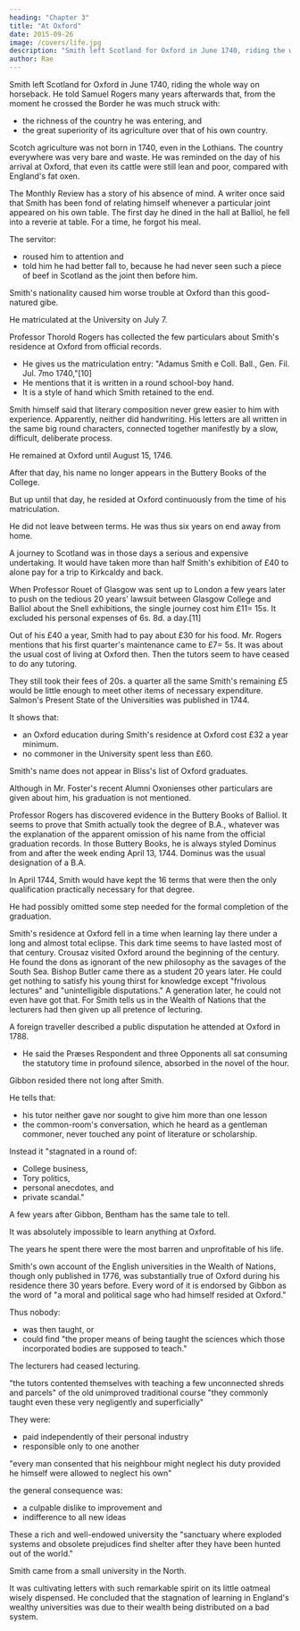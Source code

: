 ```yaml
---
heading: "Chapter 3"
title: "At Oxford"
date: 2015-09-26
image: /covers/life.jpg
description: "Smith left Scotland for Oxford in June 1740, riding the whole way on horseback"
author: Rae
---
```




Smith left Scotland for Oxford in June 1740, riding the whole way on horseback. He told Samuel Rogers many years afterwards that, from the moment he crossed the Border he was much struck with:
- the richness of the country he was entering, and
- the great superiority of its agriculture over that of his own country.

Scotch agriculture was not born in 1740, even in the Lothians. The country everywhere was very bare and waste. He was reminded on the day of his arrival at Oxford, that even its cattle were still lean and poor, compared with England's fat oxen.

The Monthly Review has a story of his absence of mind.
A writer once said that Smith has been fond of relating himself whenever a particular joint appeared on his own table.
The first day he dined in the hall at Balliol, he fell into a reverie at table.
For a time, he forgot his meal.

The servitor:
- roused him to attention and
- told him he had better fall to, because he had never seen such a piece of beef in Scotland as the joint then before him.

Smith's nationality caused him worse trouble at Oxford than this good-natured gibe.

He matriculated at the University on July 7.

Professor Thorold Rogers has collected the few particulars about Smith's residence at Oxford from official records.
- He gives us the matriculation entry: "Adamus Smith e Coll. Ball., Gen. Fil. Jul. 7mo 1740,"[10]
- He mentions that it is written in a round school-boy hand.
- It is a style of hand which Smith retained to the end.

Smith himself said that literary composition never grew easier to him with experience. Apparently, neither did handwriting. His letters are all written in the same big round characters, connected together manifestly by a slow, difficult, deliberate process.


He remained at Oxford until August 15, 1746.

After that day, his name no longer appears in the Buttery Books of the College.

But up until that day, he resided at Oxford continuously from the time of his matriculation.

He did not leave between terms.
He was thus six years on end away from home.

A journey to Scotland was in those days a serious and expensive undertaking.
It would have taken more than half Smith's exhibition of £40 to alone pay for a trip to Kirkcaldy and back.

When Professor Rouet of Glasgow was sent up to London a few years later to push on the tedious 20 years' lawsuit between Glasgow College and Balliol about the Snell exhibitions, the single journey cost him £11= 15s.
It excluded his personal expenses of 6s. 8d. a day.[11]

Out of his £40 a year, Smith had to pay about £30 for his food.
Mr. Rogers mentions that his first quarter's maintenance came to £7= 5s.
It was about the usual cost of living at Oxford then.
Then the tutors seem to have ceased to do any tutoring.

They still took their fees of 20s. a quarter all the same
Smith's remaining £5 would be little enough to meet other items of necessary expenditure.
Salmon's Present State of the Universities was published in 1744.

It shows that:
- an Oxford education during Smith's residence at Oxford cost £32 a year minimum.
- no commoner in the University spent less than £60.

Smith's name does not appear in Bliss's list of Oxford graduates.

Although in Mr. Foster's recent Alumni Oxonienses other particulars are given about him, his graduation is not mentioned.

Professor Rogers has discovered evidence in the Buttery Books of Balliol.
It seems to prove that Smith actually took the degree of B.A., whatever was the explanation of the apparent omission of his name from the official graduation records.
In those Buttery Books, he is always styled Dominus from and after the week ending April 13, 1744.
Dominus was the usual designation of a B.A.

In April 1744, Smith would have kept the 16 terms that were then the only qualification practically necessary for that degree.

He had possibly omitted some step needed for the formal completion of the graduation.


Smith's residence at Oxford fell in a time when learning lay there under a long and almost total eclipse.
This dark time seems to have lasted most of that century.
Crousaz visited Oxford around the beginning of the century.
He found the dons as ignorant of the new philosophy as the savages of the South Sea.
Bishop Butler came there as a student 20 years later.
He could get nothing to satisfy his young thirst for knowledge except "frivolous lectures" and "unintelligible disputations."
A generation later, he could not even have got that.
For Smith tells us in the Wealth of Nations that the lecturers had then given up all pretence of lecturing.

A foreign traveller described a public disputation he attended at Oxford in 1788.
- He said the Præses Respondent and three Opponents all sat consuming the statutory time in profound silence, absorbed in the novel of the hour.

Gibbon resided there not long after Smith.

He tells that:
- his tutor neither gave nor sought to give him more than one lesson
- the common-room's conversation, which he heard as a gentleman commoner, never touched any point of literature or scholarship.

Instead it "stagnated in a round of:
- College business,
- Tory politics,
- personal anecdotes, and
- private scandal."

A few years after Gibbon, Bentham has the same tale to tell.

It was absolutely impossible to learn anything at Oxford.

The years he spent there were the most barren and unprofitable of his life.

Smith's own account of the English universities in the Wealth of Nations, though only published in 1776, was substantially true of Oxford during his residence there 30 years before.
Every word of it is endorsed by Gibbon as the word of "a moral and political sage who had himself resided at Oxford."

Thus nobody:
- was then taught, or
- could find "the proper means of being taught the sciences which those incorporated bodies are supposed to teach."

The lecturers had ceased lecturing.

"the tutors contented themselves with teaching a few unconnected shreds and parcels" of the old unimproved traditional course
"they commonly taught even these very negligently and superficially"

They were:
- paid independently of their personal industry
- responsible only to one another

"every man consented that his neighbour might neglect his duty provided he himself were allowed to neglect his own"

the general consequence was:
- a culpable dislike to improvement and
- indifference to all new ideas

These a rich and well-endowed university the "sanctuary where exploded systems and obsolete prejudices find shelter after they have been hunted out of the world."

Smith came from a small university in the North.

It was cultivating letters with such remarkable spirit on its little oatmeal wisely dispensed.
He  concluded that the stagnation of learning in England's wealthy universities was due to their wealth being distributed on a bad system.


